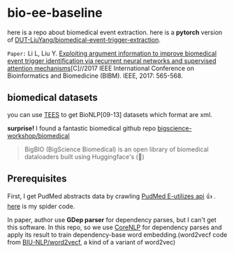 # bio-ee-baseline

here is a repo about biomedical event extraction. here is a **pytorch** version of [DUT-LiuYang/biomedical-event-trigger-extraction](https://github.com/DUT-LiuYang/biomedical-event-trigger-extraction).

`Paper:` Li L, Liu Y. [Exploiting argument information to improve biomedical event trigger identification via recurrent neural networks and supervised attention mechanisms](https://ieeexplore.ieee.org/document/8217711)[C]//2017 IEEE International Conference on Bioinformatics and Biomedicine (BIBM). IEEE, 2017: 565-568.

## biomedical datasets

you can use [TEES](https://github.com/jbjorne/TEES) to get BioNLP[09-13] datasets which format are xml.

**surprise!** I found a fantastic biomedical github repo [bigscience-workshop/biomedical](https://github.com/bigscience-workshop/biomedical)

> BigBIO (BigScience Biomedical) is an open library of biomedical dataloaders built using Huggingface's (🤗)

## Prerequisites
First, I get PudMed abstracts data by crawling [PudMed E-utilizes api](https://www.ncbi.nlm.nih.gov/books/NBK25497/) 👍 . [here](https://github.com/P-KB-O/bio-misc/blob/main/PubMed/getPubMedAbstracts_multithread.py) is my spider code.

In paper, author use **GDep parser** for dependency parses, but I can't get this software. In this repo, so we use [CoreNLP](https://stanfordnlp.github.io/CoreNLP/) for dependency parses and apply its result to train dependency-base word embedding.(word2vecf code from [BIU-NLP/word2vecf](https://github.com/BIU-NLP/word2vecf), a kind of a variant of word2vec)
